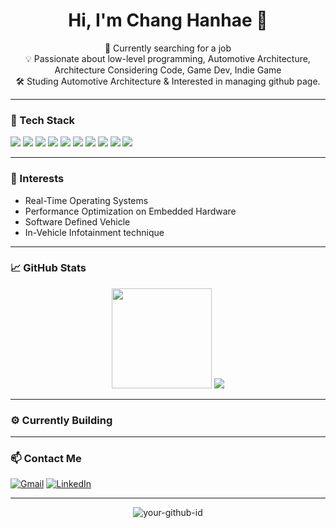 <h1 align="center">Hi, I'm Chang Hanhae 👋</h1>

<p align="center">
  🚗 Currently searching for a job <br/>
  💡 Passionate about low-level programming, Automotive Architecture, Architecture Considering Code, Game Dev, Indie Game<br/>
  🛠️ Studing Automotive Architecture & Interested in managing github page.
</p>

---

### 🔧 Tech Stack
<p>
<img src="https://img.shields.io/badge/C-A8B9CC?style=for-the-badge&logo=c&logoColor=black"/>
<img src="https://img.shields.io/badge/C++-00599C?style=for-the-badge&logo=cplusplus&logoColor=white"/>
<img src="https://img.shields.io/badge/C%23-239120?style=for-the-badge&logo=c-sharp&logoColor=white"/>
<img src="https://img.shields.io/badge/Python-3776AB?style=for-the-badge&logo=python&logoColor=white"/>
<img src="https://img.shields.io/badge/OpenGL-5586A4?style=for-the-badge&logo=opengl&logoColor=white"/>
<img src="https://img.shields.io/badge/CUDA-76B900?style=for-the-badge&logo=nvidia&logoColor=white"/>
<img src="https://img.shields.io/badge/Field-Embedded%20Systems-blueviolet?style=for-the-badge"/>
<img src="https://img.shields.io/badge/OS%20Project-Pintos-orange?style=for-the-badge"/>
<img src="https://img.shields.io/badge/Soft%20Skills-Problem%20Solving-9cf?style=for-the-badge"/>
<img src="https://img.shields.io/badge/Skill-Datasheet%20Analysis-333?style=for-the-badge"/>
</p>

---

### 🛞 Interests  
- Real-Time Operating Systems  
- Performance Optimization on Embedded Hardware
- Software Defined Vehicle
- In-Vehicle Infotainment technique

---

### 📈 GitHub Stats
<p align="center">
<img src="https://github-readme-stats.vercel.app/api?username=Myungchi99&show_icons=true&theme=tokyonight&count_private=true" height="160"/>
<img src="https://github-readme-activity-graph.vercel.app/graph?username=Myungchi99&theme=github-dark" />
</p>

---

### ⚙️ Currently Building


---

### 📫 Contact Me
[![Gmail](https://img.shields.io/badge/gmail-D14836?style=flat-square&logo=gmail&logoColor=white)](mailto:hansun333@gmail.com)
[![LinkedIn](https://img.shields.io/badge/linkedin-0A66C2?style=flat-square&logo=linkedin&logoColor=white)](https://www.linkedin.com/in/%ED%95%9C%ED%95%B4-%EC%9E%A5-b45149285/)

---

<!-- Optional: 방문자 수 -->
<p align="center">
  <img src="https://komarev.com/ghpvc/?username=YourGitHubID&label=Profile%20views&color=0e75b6&style=flat" alt="your-github-id" />
</p>
